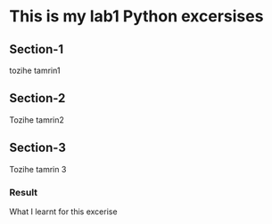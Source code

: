 # This is my lab1 Python excersises  

## Section-1  
tozihe tamrin1  

## Section-2  
Tozihe tamrin2  

## Section-3  
Tozihe tamrin 3  

### Result  
What I learnt for this excerise  